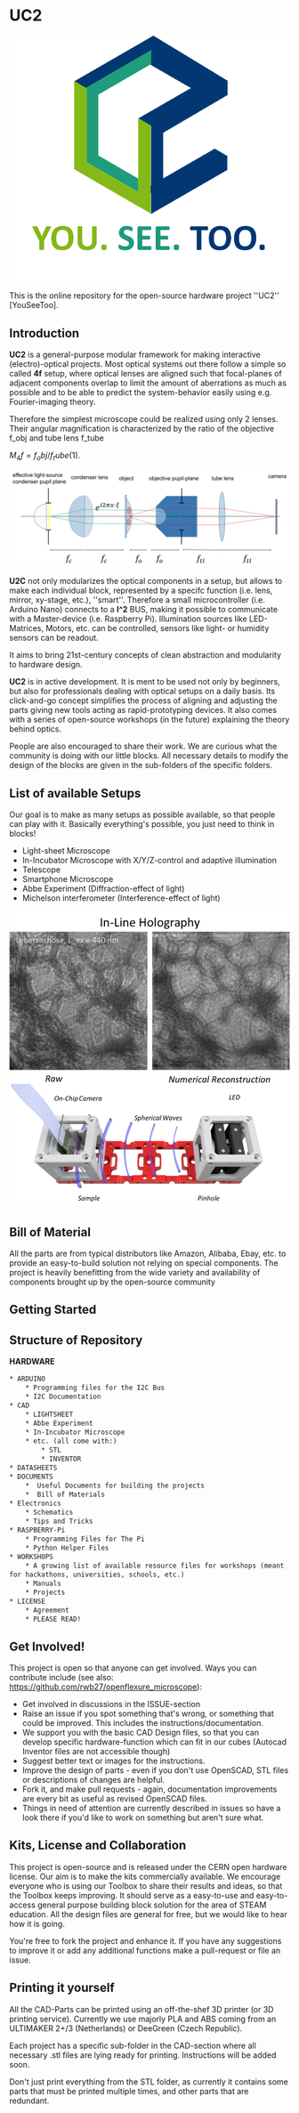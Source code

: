 # UC2

![UC2 logo](./IMAGES/UC2_Logo.png)

This is the online repository for the open-source hardware project ''UC2'' [YouSeeToo]. 

## Introduction

**UC2** is a general-purpose modular framework for making interactive (electro)-optical projects. Most optical systems out there follow a simple so called **4f** setup, where optical lenses are aligned such that focal-planes of adjacent components overlap to limit the amount of aberrations as much as possible and to be able to predict the system-behavior easily using e.g. Fourier-imaging theory. 

Therefore the simplest microscope could be realized using only 2 lenses. Their angular magnification is characterized by the ratio of the objective f_obj and tube lens f_tube

$M_4f=  f_obj/f_tube 	(1)$.<!---->

![UC2 logo](./IMAGES/UC2_simplemicroscope.png)

**U2C** not only modularizes the optical components in a setup, but allows to make each individual block, represented by a specifc function (i.e. lens, mirror, xy-stage, etc.), ''smart''. Therefore a small microcontroller (i.e. Arduino Nano) connects to a **I^2** BUS, making it possible to communicate with a Master-device (i.e. Raspberry Pi). Illumination sources like LED-Matrices, Motors, etc. can be controlled, sensors like light- or humidity sensors can be readout. 

It aims to bring 21st-century concepts of clean abstraction and modularity to hardware design.

**UC2** is in active development. It is ment to be used not only by beginners, but also for professionals dealing with optical setups on a daily basis. Its click-and-go concept simplifies the process of aligning and adjusting the parts giving new tools acting as rapid-prototyping devices. It also comes with a series of open-source workshops (in the future) explaining the theory behind optics. 

People are also encouraged to share their work. We are curious what the community is doing with our little blocks. All necessary details to modify the design of the blocks are given in the sub-folders of the specific folders. 


## List of available Setups

Our goal is to make as many setups as possible available, so that people can play with it. Basically everything's possible, you just need to think in blocks!

* Light-sheet Microscope
* In-Incubator Microscope with X/Y/Z-control and adaptive illumination 
* Telescope
* Smartphone Microscope
* Abbe Experiment (Diffraction-effect of light)
* Michelson interferometer (Interference-effect of light)

![UC2 Holography](./IMAGES/UC2_Holography.png)

## Bill of Material

All the parts are from typical distributors like Amazon, Alibaba, Ebay, etc. to provide an easy-to-build solution not relying on special components. The project is heavily benefitting from the wide variety and availability of components brought up by the open-source community 

## Getting Started

## Structure of Repository
**HARDWARE**
	
	* ARDUINO
		* Programming files for the I2C Bus 
		* I2C Documentation 
	* CAD
		* LIGHTSHEET
		* Abbe Experiment
		* In-Incubator Microscope
		* etc. (all come with:)
			* STL
			* INVENTOR
	* DATASHEETS
	* DOCUMENTS
		*  Useful Documents for building the projects
		*  Bill of Materials 
	* Electronics
		* Schematics 
		* Tips and Tricks
	* RASPBERRY-Pi
		* Programming Files for The Pi
		* Python Helper Files
	* WORKSHOPS
		* A growing list of available resource files for workshops (meant for hackathons, universities, schools, etc.) 
		* Manuals
		* Projects 
	* LICENSE
		* Agreement
		* PLEASE READ!

## Get Involved!
This project is open so that anyone can get involved. Ways you can contribute include (see also: https://github.com/rwb27/openflexure_microscope):

* Get involved in discussions in the ISSUE-section
* Raise an issue if you spot something that's wrong, or something that could be improved. This includes the instructions/documentation.
* We support you with the basic CAD Design files, so that you can develop specific hardware-function which can fit in our cubes (Autocad Inventor files are not accessible though) 
* Suggest better text or images for the instructions.
* Improve the design of parts - even if you don't use OpenSCAD, STL files or descriptions of changes are helpful.
* Fork it, and make pull requests - again, documentation improvements are every bit as useful as revised OpenSCAD files.
* Things in need of attention are currently described in issues so have a look there if you'd like to work on something but aren't sure what.


## Kits, License and Collaboration
This project is open-source and is released under the CERN open hardware license. Our aim is to make the kits commercially available. 
We encourage everyone who is using our Toolbox to share their results and ideas, so that the Toolbox keeps improving. It should serve as a easy-to-use and easy-to-access general purpose building block solution for the area of STEAM education. All the design files are general for free, but we would like to hear how it is going. 

You're free to fork the project and enhance it. If you have any suggestions to improve it or add any additional functions make a pull-request or file an issue. 




## Printing it yourself
All the CAD-Parts can be printed using an off-the-shef 3D printer (or 3D printing service). Currently we use majorly PLA and ABS coming from an ULTIMAKER 2+/3 (Netherlands) or DeeGreen (Czech Republic). 

Each project has a specific sub-folder in the CAD-section where all necessary .stl files are lying ready for printing. Instructions will be added soon. 

Don't just print everything from the STL folder, as currently it contains some parts that must be printed multiple times, and other parts that are redundant. 

